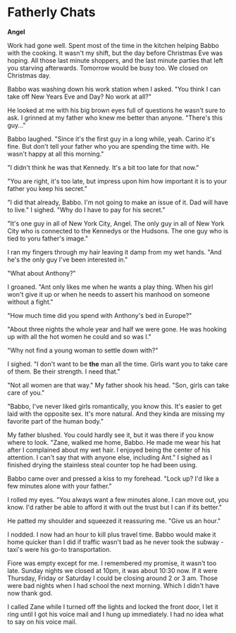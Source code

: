 # Fatherly Chats

**Angel**

Work had gone well.  Spent most of the time in the kitchen helping Babbo with the cooking.  It wasn't my shift, but the day before Christmas Eve was hoping.  All those last minute shoppers, and the last minute parties that left you starving afterwards.  Tomorrow would be busy too.  We closed on Christmas day.

Babbo was washing down his work station when I asked.  "You think I can take off New Years Eve and Day?  No work at all?"

He looked at me with his big brown eyes full of questions he wasn't sure to ask.  I grinned at my father who knew me better than anyone.  "There's this guy..."

Babbo laughed.  "Since it's the first guy in a long while, yeah.  Carino it's fine.  But don't tell your father who you are spending the time with.  He wasn't happy at all this morning."

"I didn't think he was that Kennedy.  It's a bit too late for that now."

"You are right, it's too late, but impress upon him how important it is to your father you keep his secret."

"I did that already, Babbo.  I'm not going to make an issue of it.  Dad will have to live."  I sighed.  "Why do I have to pay for his secret."

"It's one guy in all of New York City, Angel.  The only guy in all of New York City who is connected to the Kennedys or the Hudsons.  The one guy who is tied to yoru father's image."

I ran my fingers through my hair leaving it damp from my wet hands.  "And he's the only guy I've been interested in."

"What about Anthony?"

I groaned.  "Ant only likes me when he wants a play thing.  When his girl won't give it up or when he needs to assert his manhood on someone without a fight."

"How much time did you spend with Anthony's bed in Europe?"

"About three nights the whole year and half we were gone.  He was hooking up with all the hot women he could and so was I."

"Why not find a young woman to settle down with?"

I sighed.  "I don't want to be **the** man all the time.  Girls want you to take care of them.  Be their strength.  I need that."

"Not all women are that way."  My father shook his head.  "Son, girls can take care of you."

"Babbo, I've never liked girls romantically, you know this.  It's easier to get laid with the opposite sex. It's more natural.  And they kinda are missing my favorite part of the human body."

My father blushed.  You could hardly see it, but it was there if you know where to look.  "Zane, walked me home, Babbo.  He made me wear his hat after I complained about my wet hair.  I enjoyed being the center of his attention.  I can't say that with anyone else, including Ant."  I sighed as I finished drying the stainless steal counter top he had been using.

Babbo came over and pressed a kiss to my forehead.  "Lock up?  I'd like a few minutes alone with your father."

I rolled my eyes.  "You always want a few minutes alone.  I can move out, you know.  I'd rather be able to afford it with out the trust but I can if its better."

He patted my shoulder and squeezed it reassuring me.  "Give us an hour."

I nodded.  I now had an hour to kill plus travel time. Babbo would make it home quicker than I did if traffic wasn't bad as he never took the subway - taxi's were his go-to transportation.

Fiore was empty except for me.  I remembered my promise, it wasn't too late.  Sunday nights we closed at 10pm, it was about 10:30 now.  If it were Thursday, Friday or Saturday I could be closing around 2 or 3 am.  Those were bad nights when I had school the next morning.  Which I didn't have now thank god.

I called Zane while I turned off the lights and locked the front door, I let it ring until I got his voice mail and I hung up immediately.  I had no idea what to say on his voice mail.